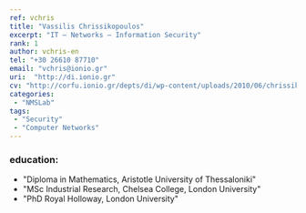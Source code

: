 ```yaml
---
ref: vchris
title: "Vassilis Chrissikopoulos"
excerpt: "IT – Networks – Information Security"
rank: 1
author: vchris-en
tel: "+30 26610 87710"
email: "vchris@ionio.gr"
uri:  "http://di.ionio.gr"
cv: "http://corfu.ionio.gr/depts/di/wp-content/uploads/2010/06/chrissikopoulos_cv_gr_2015.pdf"
categories:
 - "NMSLab"
tags:
 - "Security"
 - "Computer Networks"
---
```


### education:
  - "Diploma in Mathematics, Aristotle University of Thessaloniki"
  - "MSc Industrial Research, Chelsea College, London University"
  - "PhD Royal Holloway, London University"
